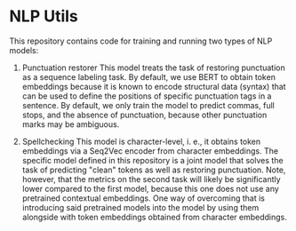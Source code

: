 # NLP Utils

This repository contains code for training and running two types of NLP models:

1. Punctuation restorer
This model treats the task of restoring punctuation as a sequence labeling task. By default, we use BERT to obtain token embeddings because it is known to encode structural data (syntax) that can be used to define the positions of specific punctuation tags in a sentence. By default, we only train the model to predict commas, full stops, and the absence of punctuation, because other punctuation marks may be ambiguous.

2. Spellchecking
This model is character-level, i. e., it obtains token embeddings via a Seq2Vec encoder from character embeddings. The specific model defined in this repository is a joint model that solves the task of predicting "clean" tokens as well as restoring punctuation. Note, however, that the metrics on the second task will likely be significantly lower compared to the first model, because this one does not use any pretrained contextual embeddings. One way of overcoming that is introducing said pretrained models into the model by using them alongside with token embeddings obtained from character embeddings.
